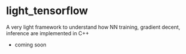 # light_tensorflow
A very light framework to understand how NN training, gradient decent, inference are implemented in C++ 
- coming soon
